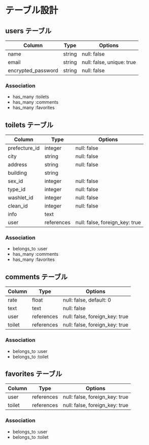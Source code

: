 # テーブル設計

## users テーブル

| Column             | Type    | Options                   |
| ------------------ | ------- | ------------------------- |
| name               | string  | null: false               |
| email              | string  | null: false, unique: true |
| encrypted_password | string  | null: false               |

### Association
- has_many :toilets
- has_many :comments
- has_many :favorites


## toilets テーブル

| Column        | Type       | Options                        |
| ------------- | ---------- | ------------------------------ |
| prefecture_id | integer    | null: false                    |
| city          | string     | null: false                    |
| address       | string     | null: false                    |
| building      | string     |                                |
| sex_id        | integer    | null: false                    |
| type_id       | integer    | null: false                    |
| washlet_id    | integer    | null: false                    |
| clean_id      | integer    | null: false                    |
| info          | text       |                                |
| user          | references | null: false, foreign_key: true |

### Association
- belongs_to :user
- has_many :comments
- has_many :favorites


## comments テーブル

| Column      | Type       | Options                        |
| ----------- | ---------- | ------------------------------ |
| rate        | float      | null: false, default: 0        |
| text        | text       | null: false                    |
| user        | references | null: false, foreign_key: true |
| toilet      | references | null: false, foreign_key: true |

### Association
- belongs_to :user
- belongs_to :toilet


## favorites テーブル

| Column      | Type       | Options                        |
| ----------- | ---------- | ------------------------------ |
| user        | references | null: false, foreign_key: true |
| toilet      | references | null: false, foreign_key: true |

### Association
- belongs_to :user
- belongs_to :toilet